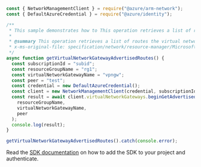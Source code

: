 ```javascript
const { NetworkManagementClient } = require("@azure/arm-network");
const { DefaultAzureCredential } = require("@azure/identity");

/**
 * This sample demonstrates how to This operation retrieves a list of routes the virtual network gateway is advertising to the specified peer.
 *
 * @summary This operation retrieves a list of routes the virtual network gateway is advertising to the specified peer.
 * x-ms-original-file: specification/network/resource-manager/Microsoft.Network/stable/2021-05-01/examples/VirtualNetworkGatewayGetAdvertisedRoutes.json
 */
async function getVirtualNetworkGatewayAdvertisedRoutes() {
  const subscriptionId = "subid";
  const resourceGroupName = "rg1";
  const virtualNetworkGatewayName = "vpngw";
  const peer = "test";
  const credential = new DefaultAzureCredential();
  const client = new NetworkManagementClient(credential, subscriptionId);
  const result = await client.virtualNetworkGateways.beginGetAdvertisedRoutesAndWait(
    resourceGroupName,
    virtualNetworkGatewayName,
    peer
  );
  console.log(result);
}

getVirtualNetworkGatewayAdvertisedRoutes().catch(console.error);
```

Read the [SDK documentation](https://github.com/Azure/azure-sdk-for-js/blob/%40azure%2Farm-network_27.0.0/sdk/network/arm-network/README.md) on how to add the SDK to your project and authenticate.
